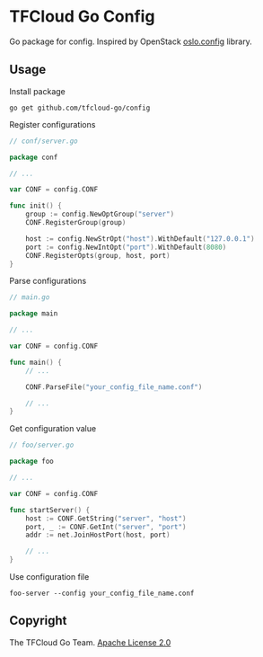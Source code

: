 # TFCloud Go Config

Go package for config. Inspired by OpenStack [oslo.config](https://opendev.org/openstack/oslo.config) library.

## Usage

Install package

```shell
go get github.com/tfcloud-go/config
```

Register configurations

```go
// conf/server.go

package conf

// ...

var CONF = config.CONF

func init() {
	group := config.NewOptGroup("server")
	CONF.RegisterGroup(group)

	host := config.NewStrOpt("host").WithDefault("127.0.0.1")
	port := config.NewIntOpt("port").WithDefault(8080)
	CONF.RegisterOpts(group, host, port)
}
```

Parse configurations

```go
// main.go

package main

// ...

var CONF = config.CONF

func main() {
	// ...

	CONF.ParseFile("your_config_file_name.conf")

	// ...
}

```

Get configuration value

```go
// foo/server.go

package foo

// ...

var CONF = config.CONF

func startServer() {
	host := CONF.GetString("server", "host")
	port, _ := CONF.GetInt("server", "port")
	addr := net.JoinHostPort(host, port)

	// ...
}
```

Use configuration file

```shell
foo-server --config your_config_file_name.conf
```

## Copyright

The TFCloud Go Team. [Apache License 2.0](./LICENSE)
